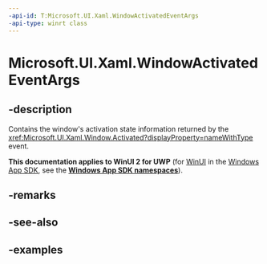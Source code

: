 ```yaml
---
-api-id: T:Microsoft.UI.Xaml.WindowActivatedEventArgs
-api-type: winrt class
---
```


# Microsoft.UI.Xaml.WindowActivatedEventArgs

<!--
public sealed class WindowActivatedEventArgs
-->

## -description

Contains the window's activation state information returned by the <xref:Microsoft.UI.Xaml.Window.Activated?displayProperty=nameWithType> event.

**This documentation applies to WinUI 2 for UWP** (for [WinUI](/windows/apps/winui/winui3/) in the [Windows App SDK](/windows/apps/windows-app-sdk/), see the **[Windows App SDK namespaces](/windows/windows-app-sdk/api/winrt/)**).

## -remarks

## -see-also

## -examples
